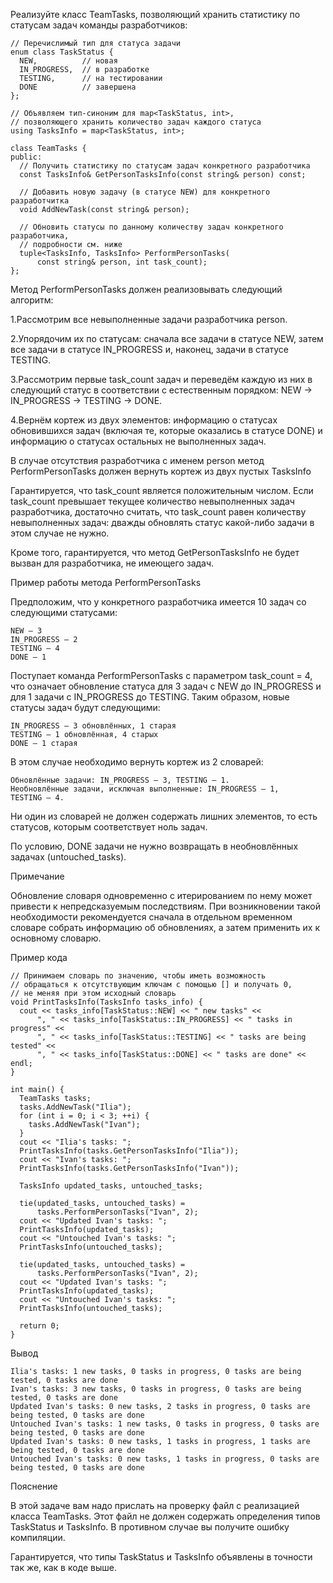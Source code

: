 Реализуйте класс TeamTasks, позволяющий хранить статистику по статусам задач команды разработчиков:

	// Перечислимый тип для статуса задачи
	enum class TaskStatus {
	  NEW,          // новая
	  IN_PROGRESS,  // в разработке
	  TESTING,      // на тестировании
	  DONE          // завершена
	};

	// Объявляем тип-синоним для map<TaskStatus, int>,
	// позволяющего хранить количество задач каждого статуса
	using TasksInfo = map<TaskStatus, int>;

	class TeamTasks {
	public:
	  // Получить статистику по статусам задач конкретного разработчика
	  const TasksInfo& GetPersonTasksInfo(const string& person) const;
	  
	  // Добавить новую задачу (в статусе NEW) для конкретного разработчитка
	  void AddNewTask(const string& person);
	  
	  // Обновить статусы по данному количеству задач конкретного разработчика,
	  // подробности см. ниже
	  tuple<TasksInfo, TasksInfo> PerformPersonTasks(
		  const string& person, int task_count);
	};

Метод PerformPersonTasks должен реализовывать следующий алгоритм:

1.Рассмотрим все невыполненные задачи разработчика person.

2.Упорядочим их по статусам: сначала все задачи в статусе NEW, затем все 
задачи в статусе IN_PROGRESS и, наконец, задачи в статусе TESTING.

3.Рассмотрим первые task_count задач и переведём каждую из них в следующий статус в 
соответствии с естественным порядком: NEW → 
IN_PROGRESS → TESTING → DONE.

4.Вернём кортеж из двух элементов: информацию о статусах обновившихся 
задач (включая те, которые оказались в статусе DONE) и информацию о 
статусах остальных не выполненных задач.

В случае отсутствия разработчика с именем person метод PerformPersonTasks 
должен вернуть кортеж из двух пустых TasksInfo

Гарантируется, что task_count является положительным числом. 
Если task_count превышает текущее количество невыполненных задач 
разработчика, достаточно считать, что task_count равен количеству 
невыполненных задач: дважды обновлять статус какой-либо задачи в этом 
случае не нужно.

Кроме того, гарантируется, что метод GetPersonTasksInfo не будет вызван для 
разработчика, не имеющего задач.

Пример работы метода PerformPersonTasks

Предположим, что у конкретного разработчика имеется 10 задач со 
следующими статусами:

	NEW — 3
	IN_PROGRESS — 2
	TESTING — 4
	DONE — 1

Поступает команда PerformPersonTasks с параметром task_count = 4, что 
означает обновление статуса для 3 задач c NEW до IN_PROGRESS и для 1 задачи 
с IN_PROGRESS до TESTING. Таким образом, новые статусы задач будут следующими:

	IN_PROGRESS — 3 обновлённых, 1 старая
	TESTING — 1 обновлённая, 4 старых
	DONE — 1 старая

В этом случае необходимо вернуть кортеж из 2 словарей:

	Обновлённые задачи: IN_PROGRESS — 3, TESTING — 1.
	Необновлённые задачи, исключая выполненные: IN_PROGRESS — 1, 
	TESTING — 4.

Ни один из словарей не должен содержать лишних элементов, то есть 
статусов, которым соответствует ноль задач.

По условию, DONE задачи не нужно возвращать в необновлённых задачах 
(untouched_tasks).

Примечание

Обновление словаря одновременно с итерированием по нему может привести 
к непредсказуемым последствиям. При возникновении такой необходимости 
рекомендуется сначала в отдельном временном словаре собрать информацию 
об обновлениях, а затем применить их к основному словарю.

Пример кода

	// Принимаем словарь по значению, чтобы иметь возможность
	// обращаться к отсутствующим ключам с помощью [] и получать 0,
	// не меняя при этом исходный словарь
	void PrintTasksInfo(TasksInfo tasks_info) {
	  cout << tasks_info[TaskStatus::NEW] << " new tasks" <<
		  ", " << tasks_info[TaskStatus::IN_PROGRESS] << " tasks in progress" <<
		  ", " << tasks_info[TaskStatus::TESTING] << " tasks are being tested" <<
		  ", " << tasks_info[TaskStatus::DONE] << " tasks are done" << endl;
	}

	int main() {
	  TeamTasks tasks;
	  tasks.AddNewTask("Ilia");
	  for (int i = 0; i < 3; ++i) {
		tasks.AddNewTask("Ivan");
	  }
	  cout << "Ilia's tasks: ";
	  PrintTasksInfo(tasks.GetPersonTasksInfo("Ilia"));
	  cout << "Ivan's tasks: ";
	  PrintTasksInfo(tasks.GetPersonTasksInfo("Ivan"));
	  
	  TasksInfo updated_tasks, untouched_tasks;
	  
	  tie(updated_tasks, untouched_tasks) =
		  tasks.PerformPersonTasks("Ivan", 2);
	  cout << "Updated Ivan's tasks: ";
	  PrintTasksInfo(updated_tasks);
	  cout << "Untouched Ivan's tasks: ";
	  PrintTasksInfo(untouched_tasks);
	  
	  tie(updated_tasks, untouched_tasks) =
		  tasks.PerformPersonTasks("Ivan", 2);
	  cout << "Updated Ivan's tasks: ";
	  PrintTasksInfo(updated_tasks);
	  cout << "Untouched Ivan's tasks: ";
	  PrintTasksInfo(untouched_tasks);

	  return 0;
	}
	
Вывод

	Ilia's tasks: 1 new tasks, 0 tasks in progress, 0 tasks are being tested, 0 tasks are done
	Ivan's tasks: 3 new tasks, 0 tasks in progress, 0 tasks are being tested, 0 tasks are done
	Updated Ivan's tasks: 0 new tasks, 2 tasks in progress, 0 tasks are being tested, 0 tasks are done
	Untouched Ivan's tasks: 1 new tasks, 0 tasks in progress, 0 tasks are being tested, 0 tasks are done
	Updated Ivan's tasks: 0 new tasks, 1 tasks in progress, 1 tasks are being tested, 0 tasks are done
	Untouched Ivan's tasks: 0 new tasks, 1 tasks in progress, 0 tasks are being tested, 0 tasks are done
	
Пояснение

В этой задаче вам надо прислать на проверку файл с реализацией класса 
TeamTasks. Этот файл не должен содержать определения типов 
TaskStatus и TasksInfo. В противном случае вы получите ошибку компиляции.

Гарантируется, что типы TaskStatus и TasksInfo объявлены в точности так же, 
как в коде выше.